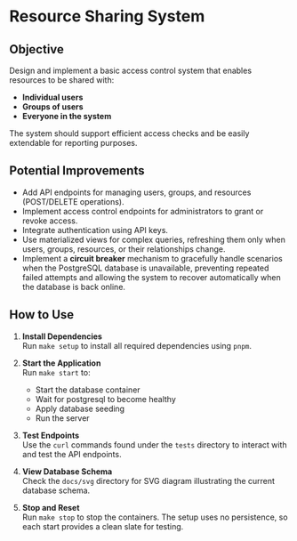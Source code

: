 # Resource Sharing System

## Objective

Design and implement a basic access control system that enables resources to be shared with:

- **Individual users**
- **Groups of users**
- **Everyone in the system**

The system should support efficient access checks and be easily extendable for reporting purposes.



## Potential Improvements

- Add API endpoints for managing users, groups, and resources (POST/DELETE operations).
- Implement access control endpoints for administrators to grant or revoke access.
- Integrate authentication using API keys.
- Use materialized views for complex queries, refreshing them only when users, groups, resources, or their relationships change.
- Implement a **circuit breaker** mechanism to gracefully handle scenarios when the PostgreSQL database is unavailable, preventing repeated failed attempts and allowing the system to recover automatically when the database is back online.

## How to Use

1. **Install Dependencies**  
    Run `make setup` to install all required dependencies using `pnpm`.

2. **Start the Application**  
    Run `make start` to:
    - Start the database container
    - Wait for postgresql to become healthy
    - Apply database seeding
    - Run the server

3. **Test Endpoints**  
    Use the `curl` commands found under the `tests` directory to interact with and test the API endpoints.

4. **View Database Schema**  
    Check the `docs/svg` directory for SVG diagram illustrating the current database schema.

5. **Stop and Reset**  
    Run `make stop` to stop the containers. The setup uses no persistence, so each start provides a clean slate for testing.